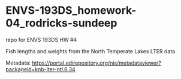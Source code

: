 # ENVS-193DS_homework-04_rodricks-sundeep
repo for ENVS 193DS HW #4

Fish lengths and weights from the North Temperate Lakes LTER data

Metadata: https://portal.edirepository.org/nis/metadataviewer?packageid=knb-lter-ntl.6.34